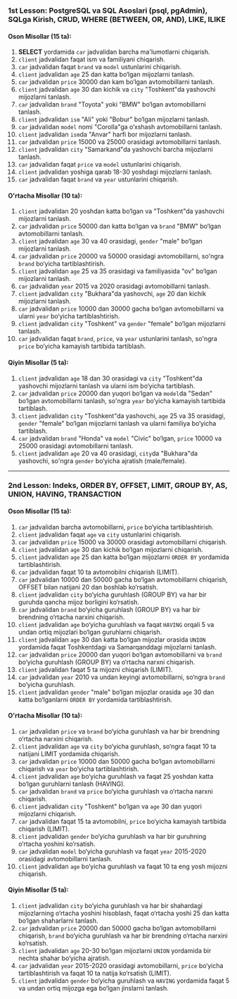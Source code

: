 ### **1st Lesson**: PostgreSQL va SQL Asoslari (psql, pgAdmin), SQLga Kirish, CRUD, WHERE (BETWEEN, OR, AND), LIKE, ILIKE

#### Oson Misollar (15 ta):

1. **SELECT** yordamida `car` jadvalidan barcha ma'lumotlarni chiqarish.
2. `client` jadvalidan faqat ism va familiyani chiqarish.
3. `car` jadvalidan faqat `brand` va `model` ustunlarini chiqarish.
4. `client` jadvalidan `age` 25 dan katta bo‘lgan mijozlarni tanlash.
5. `car` jadvalidan `price` 30000 dan kam bo‘lgan avtomobillarni tanlash.
6. `client` jadvalidan `age` 30 dan kichik va `city` "Toshkent"da yashovchi mijozlarni tanlash.
7. `car` jadvalidan `brand` "Toyota" yoki "BMW" bo‘lgan avtomobillarni tanlash.
8. `client` jadvalidan `ism` "Ali" yoki "Bobur" bo‘lgan mijozlarni tanlash.
9. `car` jadvalidan `model` nomi "Corolla"ga o‘xshash avtomobillarni tanlash.
10. `client` jadvalidan `ism`da "Anvar" harfi bor mijozlarni tanlash.
11. `car` jadvalidan `price` 15000 va 25000 orasidagi avtomobillarni tanlash.
12. `client` jadvalidan `city` "Samarkand"da yashovchi barcha mijozlarni tanlash.
13. `car` jadvalidan faqat `price` va `model` ustunlarini chiqarish.
14. `client` jadvalidan yoshiga qarab 18-30 yoshdagi mijozlarni tanlash.
15. `car` jadvalidan faqat `brand` va `year` ustunlarini chiqarish.

#### O'rtacha Misollar (10 ta):

1. `client` jadvalidan 20 yoshdan katta bo‘lgan va "Toshkent"da yashovchi mijozlarni tanlash.
2. `car` jadvalidan `price` 50000 dan katta bo‘lgan va `brand` "BMW" bo‘lgan avtomobillarni tanlash.
3. `client` jadvalidan `age` 30 va 40 orasidagi, `gender` "male" bo‘lgan mijozlarni tanlash.
4. `car` jadvalidan `price` 20000 va 50000 orasidagi avtomobillarni, so'ngra `brand` bo‘yicha tartiblashtirish.
5. `client` jadvalidan `age` 25 va 35 orasidagi va familiyasida "ov" bo‘lgan mijozlarni tanlash.
6. `car` jadvalidan `year` 2015 va 2020 orasidagi avtomobillarni tanlash.
7. `client` jadvalidan `city` "Bukhara"da yashovchi, `age` 20 dan kichik mijozlarni tanlash.
8. `car` jadvalidan `price` 10000 dan 30000 gacha bo‘lgan avtomobillarni va ularni `year` bo‘yicha tartiblashtirish.
9. `client` jadvalidan `city` "Toshkent" va `gender` "female" bo‘lgan mijozlarni tanlash.
10. `car` jadvalidan faqat `brand`, `price`, va `year` ustunlarini tanlash, so'ngra `price` bo‘yicha kamayish tartibida tartiblash.

#### Qiyin Misollar (5 ta):

1. `client` jadvalidan `age` 18 dan 30 orasidagi va `city` "Toshkent"da yashovchi mijozlarni tanlash va ularni ism bo‘yicha tartiblash.
2. `car` jadvalidan `price` 20000 dan yuqori bo‘lgan va `model`da "Sedan" bo‘lgan avtomobillarni tanlash, so'ngra `year` bo‘yicha kamayish tartibida tartiblash.
3. `client` jadvalidan `city` "Toshkent"da yashovchi, `age` 25 va 35 orasidagi, `gender` "female" bo‘lgan mijozlarni tanlash va ularni familiya bo‘yicha tartiblash.
4. `car` jadvalidan `brand` "Honda" va `model` "Civic" bo‘lgan, `price` 10000 va 25000 orasidagi avtomobillarni tanlash.
5. `client` jadvalidan `age` 20 va 40 orasidagi, `city`da "Bukhara"da yashovchi, so'ngra `gender` bo‘yicha ajratish (male/female).

---

### **2nd Lesson**: Indeks, ORDER BY, OFFSET, LIMIT, GROUP BY, AS, UNION, HAVING, TRANSACTION

#### Oson Misollar (15 ta):

1. `car` jadvalidan barcha avtomobillarni, `price` bo‘yicha tartiblashtirish.
2. `client` jadvalidan faqat `age` va `city` ustunlarini chiqarish.
3. `car` jadvalidan `price` 15000 va 30000 orasidagi avtomobillarni chiqarish.
4. `client` jadvalidan `age` 30 dan kichik bo‘lgan mijozlarni chiqarish.
5. `client` jadvalidan `age` 25 dan katta bo‘lgan mijozlarni `ORDER BY` yordamida tartiblashtirish.
6. `car` jadvalidan faqat 10 ta avtomobilni chiqarish (LIMIT).
7. `car` jadvalidan 10000 dan 50000 gacha bo‘lgan avtomobillarni chiqarish, OFFSET bilan natijani 20 dan boshlab ko‘rsatish.
8. `client` jadvalidan `city` bo‘yicha guruhlash (GROUP BY) va har bir guruhda qancha mijoz borligini ko‘rsatish.
9. `car` jadvalidan `brand` bo‘yicha guruhlash (GROUP BY) va har bir brendning o‘rtacha narxini chiqarish.
10. `client` jadvalidan `age` bo‘yicha guruhlash va faqat `HAVING` orqali 5 va undan ortiq mijozlari bo‘lgan guruhlarni chiqarish.
11. `client` jadvalidan `age` 30 dan katta bo‘lgan mijozlar orasida `UNION` yordamida faqat Toshkentdagi va Samarqanddagi mijozlarni tanlash.
12. `car` jadvalidan `price` 20000 dan yuqori bo‘lgan avtomobillarni va `brand` bo‘yicha guruhlash (GROUP BY) va o‘rtacha narxni chiqarish.
13. `client` jadvalidan faqat 5 ta mijozni chiqarish (LIMIT).
14. `car` jadvalidan `year` 2010 va undan keyingi avtomobillarni, so‘ngra `brand` bo‘yicha guruhlash.
15. `client` jadvalidan `gender` "male" bo‘lgan mijozlar orasida `age` 30 dan katta bo‘lganlarni `ORDER BY` yordamida tartiblashtirish.

#### O'rtacha Misollar (10 ta):

1. `car` jadvalidan `price` va `brand` bo‘yicha guruhlash va har bir brendning o‘rtacha narxini chiqarish.
2. `client` jadvalidan `age` va `city` bo‘yicha guruhlash, so‘ngra faqat 10 ta natijani LIMIT yordamida chiqarish.
3. `car` jadvalidan `price` 10000 dan 50000 gacha bo‘lgan avtomobillarni chiqarish va `year` bo‘yicha tartiblashtirish.
4. `client` jadvalidan `age` bo‘yicha guruhlash va faqat 25 yoshdan katta bo‘lgan guruhlarni tanlash (HAVING).
5. `car` jadvalidan `brand` va `price` bo‘yicha guruhlash va o‘rtacha narxni chiqarish.
6. `client` jadvalidan `city` "Toshkent" bo‘lgan va `age` 30 dan yuqori mijozlarni chiqarish.
7. `car` jadvalidan faqat 15 ta avtomobilni, `price` bo‘yicha kamayish tartibida chiqarish (LIMIT).
8. `client` jadvalidan `gender` bo‘yicha guruhlash va har bir guruhning o‘rtacha yoshini ko‘rsatish.
9. `car` jadvalidan `model` bo‘yicha guruhlash va faqat `year` 2015-2020 orasidagi avtomobillarni tanlash.
10. `client` jadvalidan `age` bo‘yicha guruhlash va faqat 10 ta eng yosh mijozni chiqarish.

#### Qiyin Misollar (5 ta):

1. `client` jadvalidan `city` bo‘yicha guruhlash va har bir shahardagi mijozlarning o‘rtacha yoshini hisoblash, faqat o‘rtacha yoshi 25 dan katta bo‘lgan shaharlarni tanlash.
2. `car` jadvalidan `price` 20000 dan 50000 gacha bo‘lgan avtomobillarni chiqarish, `brand` bo‘yicha guruhlash va har bir brendning o‘rtacha narxini ko‘rsatish.
3. `client` jadvalidan `age` 20-30 bo‘lgan mijozlarni `UNION` yordamida bir nechta shahar bo‘yicha ajratish.
4. `car` jadvalidan `year` 2015-2020 orasidagi avtomobillarni, `price` bo‘yicha tartiblashtirish va faqat 10 ta natija ko‘rsatish (LIMIT).
5. `client` jadvalidan `gender` bo‘yicha guruhlash va `HAVING` yordamida faqat 5 va undan ortiq mijozga ega bo‘lgan jinslarni tanlash.
